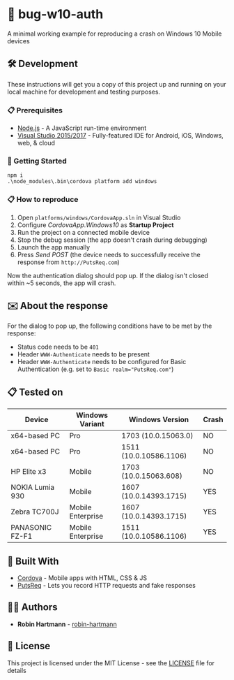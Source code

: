 # 🐞 bug-w10-auth

A minimal working example for reproducing a crash on Windows 10 Mobile devices

## 🛠️ Development

These instructions will get you a copy of this project up and running on your local machine for development and testing purposes.

### 📋 Prerequisites

* [Node.js](https://nodejs.org/en/download/) - A JavaScript run-time environment
* [Visual Studio 2015/2017](https://www.visualstudio.com/de/vs/) - Fully-featured IDE for Android, iOS, Windows, web, & cloud

### 🚀 Getting Started

```Batchfile
npm i
.\node_modules\.bin\cordova platform add windows
```

### 📋 How to reproduce

1. Open `platforms/windows/CordovaApp.sln` in Visual Studio
1. Configure *CordovaApp.Windows10* as **Startup Project**
1. Run the project on a connected mobile device
1. Stop the debug session (the app doesn't crash during debugging)
1. Launch the app manually
1. Press *Send POST* (the device needs to successfully receive the response from `http://PutsReq.com`)

Now the authentication dialog should pop up. If the dialog isn't closed within ~5 seconds, the app will crash.

## ✉️ About the response

For the dialog to pop up, the following conditions have to be met by the response:

* Status code needs to be `401`
* Header `WWW-Authenticate` needs to be present
* Header `WWW-Authenticate` needs to be configured for Basic Authentication (e.g. set to  `Basic realm="PutsReq.com"`)

## 📋 Tested on

Device|Windows Variant|Windows Version|Crash
---|---|---|---
x64-based PC|Pro|1703 (10.0.15063.0)|NO
x64-based PC|Pro|1511 (10.0.10586.1106)|NO
HP Elite x3|Mobile|1703 (10.0.15063.608)|NO
NOKIA Lumia 930|Mobile|1607 (10.0.14393.1715)|YES
Zebra TC700J|Mobile Enterprise|1607 (10.0.14393.1715)|YES
PANASONIC FZ-F1|Mobile Enterprise|1511 (10.0.10586.1106)|YES

## 🧰 Built With

* [Cordova](https://cordova.apache.org/) - Mobile apps with HTML, CSS & JS
* [PutsReq](http://putsreq.com/) - Lets you record HTTP requests and fake responses

## 👨‍💻 Authors

* **Robin Hartmann** - [robin-hartmann](https://github.com/robin-hartmann)

## 📃 License

This project is licensed under the MIT License - see the [LICENSE](LICENSE) file for details
